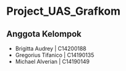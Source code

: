 # Project_UAS_Grafkom

## Anggota Kelompok
- Brigitta Audrey | C14200188
- Gregorius Tifanico | C14190135
- Michael Alverian | C14190149
